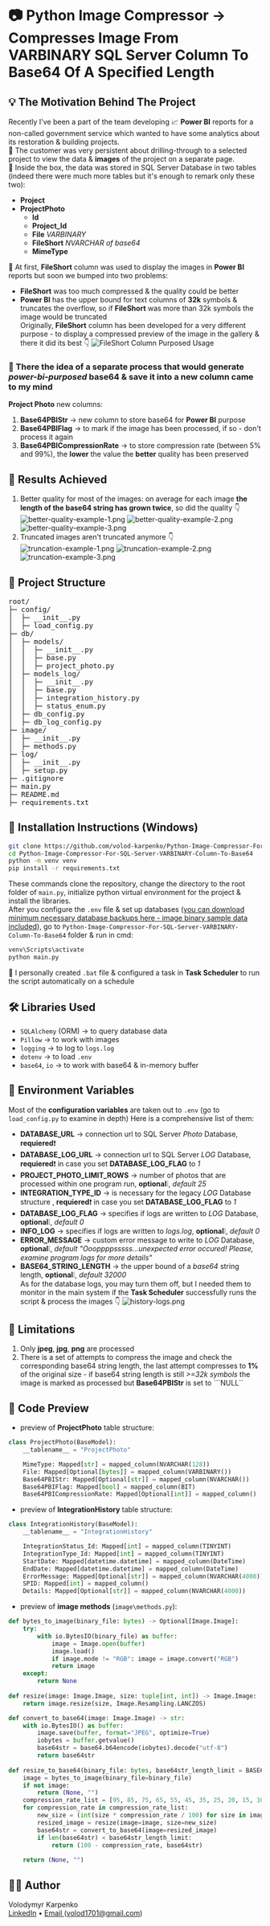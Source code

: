# :camera: Python Image Compressor -> Compresses Image From VARBINARY SQL Server Column To Base64 Of A Specified Length

## :bulb: The Motivation Behind The Project
Recently I've been a part of the team developing :chart_with_upwards_trend: **Power BI** reports for a non-called government service which wanted to have some analytics about its restoration & building projects.  
:see_no_evil: The customer was very persistent about drilling-through to a selected project to view the data & **images** of the project on a separate page.  
:mag_right: Inside the box, the data was stored in SQL Server Database in two tables (indeed there were much more tables but it's enough to remark only these two):
- **Project**
- **ProjectPhoto** 
    - **Id**
    - **Project_Id**
    - **File** *VARBINARY*
    - **FileShort** *NVARCHAR of base64*
    - **MimeType**

:thought_balloon: At first, **FileShort** column was used to display the images in **Power BI** reports but soon we bumped into two problems:
- **FileShort** was too much compressed & the quality could be better
- **Power BI** has the upper bound for text columns of **32k** symbols & truncates the overflow, so if **FileShort** was more than 32k symbols the image would be truncated  
Originally, **FileShort** column has been developed for a very different purpose - to display a compressed preview of the image in the gallery & there it did its best :point_down:
![FileShort Column Purposed Usage](https://i.postimg.cc/ht8G6qtH/file-short-column-usage.png)

### :raised_hands: There the idea of a separate process that would generate *power-bi-purposed* base64 & save it into a new column came to my mind
**Project Photo** new columns:
1. **Base64PBIStr** -> new column to store base64 for **Power BI** purpose
2. **Base64PBIFlag** -> to mark if the image has been processed, if so - don't process it again
3. **Base64PBICompressionRate** -> to store compression rate (between 5% and 99%), the **lower** the value the **better** quality has been preserved

## :rocket: Results Achieved
1. Better quality for most of the images: on average for each image **the length of the base64 string has grown twice**, so did the quality :point_down:
![better-quality-example-1.png](https://i.postimg.cc/sDMsdGVF/better-quality-example-1.png)
![better-quality-example-2.png](https://i.postimg.cc/Pqjjw61h/better-quality-example-2.png)
![better-quality-example-3.png](https://i.postimg.cc/K8Lb4XkJ/better-quality-example-3.png)
2. Truncated images aren't truncated anymore :point_down:
![truncation-example-1.png](https://i.postimg.cc/KvCFZcz1/truncation-example-1.png)
![truncation-example-2.png](https://i.postimg.cc/yNyzXFTR/truncation-example-2.png)
![truncation-example-3.png](https://i.postimg.cc/NMkZmBBk/truncation-example-3.png)

## :file_folder: Project Structure
<pre>
root/
├─ config/
│  ├─ __init__.py
│  ├─ load_config.py
├─ db/
│  ├─ models/
│  │  ├─ __init__.py
│  │  ├─ base.py
│  │  ├─ project_photo.py
│  ├─ models_log/
│  │  ├─ __init__.py
│  │  ├─ base.py
│  │  ├─ integration_history.py
│  │  ├─ status_enum.py
│  ├─ db_config.py
│  ├─ db_log_config.py
├─ image/
│  ├─ __init__.py
│  ├─ methods.py
├─ log/
│  ├─ __init__.py
│  ├─ setup.py
├─ .gitignore
├─ main.py
├─ README.md
├─ requirements.txt
</pre>

## :electric_plug: Installation Instructions (Windows)
```bash
git clone https://github.com/volod-karpenko/Python-Image-Compressor-For-SQL-Server-VARBINARY-Column-To-Base64.git
cd Python-Image-Compressor-For-SQL-Server-VARBINARY-Column-To-Base64
python -m venv venv
pip install -r requirements.txt
```
These commands clone the repository, change the directory to the root folder of ```main.py```, initialize python virtual environment for the project & install the libraries.   
After you configure the ```.env``` file & set up databases ([you can download minimum necessary database backups here - image binary sample data included](https://drive.google.com/file/d/15pEfpQGgYW7dfX_VEQVyf7wQ1biWyX-G/view?usp=sharing)), go to ```Python-Image-Compressor-For-SQL-Server-VARBINARY-Column-To-Base64``` folder & run in cmd:
```bash
venv\Scripts\activate
python main.py
```
:bookmark: I personally created ```.bat``` file & configured a task in **Task Scheduler** to run the script automatically on a schedule

## :hammer_and_wrench: Libraries Used
- ```SQLAlchemy``` (ORM) -> to query database data
- ```Pillow``` -> to work with images
- ```logging``` -> to log to ```logs.log```
- ```dotenv``` -> to load ```.env```
- ```base64```, ```io``` -> to work with base64 & in-memory buffer

## :nail_care: Environment Variables
Most of the **configuration variables** are taken out to ```.env``` (go to ```load_config.py``` to examine in depth)
Here is a comprehensive list of them:
- **DATABASE_URL** -> connection url to SQL Server *Photo* Database, **requiered**:exclamation:
- **DATABASE_LOG_URL** -> connection url to SQL Server *LOG* Database, **requiered**:exclamation: in case you set **DATABASE_LOG_FLAG** to *1*
- **PROJECT_PHOTO_LIMIT_ROWS** -> number of photos that are processed within one program run, **optional**:grey_exclamation:, *default 25*
- **INTEGRATION_TYPE_ID** -> is necessary for the legacy *LOG* Database structure , **requiered**:exclamation: in case you set **DATABASE_LOG_FLAG** to *1*
- **DATABASE_LOG_FLAG** -> specifies if logs are written to *LOG* Database, **optional**:grey_exclamation:, *default 0*
- **INFO_LOG** -> specifies if logs are written to *logs.log*, **optional**:grey_exclamation:, *default 0*
- **ERROR_MESSAGE** -> custom error message to write to *LOG* Database, **optional**:grey_exclamation:, *default "Oooppppsssss...unexpected error occured! Please, examine program logs for more details"*
- **BASE64_STRING_LENGTH** -> the upper bound of a *base64* string length, **optional**:grey_exclamation:, *default 32000*  
As for the database logs, you may turn them off, but I needed them to monitor in the main system if the **Task Scheduler** successfully runs the script & process the images :point_down:
![history-logs.png](https://i.postimg.cc/ZKn3GHBT/history-logs.png)

## :no_entry_sign: Limitations
1. Only **jpeg**, **jpg**, **png** are processed
2. There is a set of attempts to compress the image and check the corresponding base64 string length, the last attempt compresses to **1%** of the original size - if base64 string length is still *>=32k symbols* the image is marked as processed but **Base64PBIStr** is set to ```NULL``

## :eyes: Code Preview
- preview of **ProjectPhoto** table structure:
```python
class ProjectPhoto(BaseModel):
    __tablename__ = "ProjectPhoto"

    MimeType: Mapped[str] = mapped_column(NVARCHAR(128))
    File: Mapped[Optional[bytes]] = mapped_column(VARBINARY())
    Base64PBIStr: Mapped[Optional[str]] = mapped_column(NVARCHAR())
    Base64PBIFlag: Mapped[bool] = mapped_column(BIT)
    Base64PBICompressionRate: Mapped[Optional[int]] = mapped_column()
```  

- preview of **IntegrationHistory** table structure:
```python
class IntegrationHistory(BaseModel):
    __tablename__ = "IntegrationHistory"

    IntegrationStatus_Id: Mapped[int] = mapped_column(TINYINT)
    IntegrationType_Id: Mapped[int] = mapped_column(TINYINT)
    StartDate: Mapped[datetime.datetime] = mapped_column(DateTime)
    EndDate: Mapped[datetime.datetime] = mapped_column(DateTime)
    ErrorMessage: Mapped[Optional[str]] = mapped_column(NVARCHAR(4000))
    SPID: Mapped[int] = mapped_column()
    Details: Mapped[Optional[str]] = mapped_column(NVARCHAR(4000))
```  

- preview of **image methods** (```image\methods.py```):
```python
def bytes_to_image(binary_file: bytes) -> Optional[Image.Image]:
    try:
        with io.BytesIO(binary_file) as buffer:
            image = Image.open(buffer)
            image.load()
            if image.mode != "RGB": image = image.convert("RGB")
            return image
    except:
        return None
    
def resize(image: Image.Image, size: tuple[int, int]) -> Image.Image:
    return image.resize(size, Image.Resampling.LANCZOS)

def convert_to_base64(image: Image.Image) -> str:
    with io.BytesIO() as buffer:
        image.save(buffer, format="JPEG", optimize=True)
        iobytes = buffer.getvalue()
        base64str = base64.b64encode(iobytes).decode("utf-8")
        return base64str
    
def resize_to_base64(binary_file: bytes, base64str_length_limit = BASE64_STRING_LENGTH) -> tuple[Optional[int], str]:
    image = bytes_to_image(binary_file=binary_file)
    if not image:
        return (None, "")
    compression_rate_list = [95, 85, 75, 65, 55, 45, 35, 25, 20, 15, 10, 5, 4, 3, 2, 1]
    for compression_rate in compression_rate_list:
        new_size = (int(size * compression_rate / 100) for size in image.size)
        resized_image = resize(image=image, size=new_size)
        base64str = convert_to_base64(image=resized_image)
        if len(base64str) < base64str_length_limit:
            return (100 - compression_rate, base64str)
        
    return (None, "")
```

## :raising_hand_man: Author
Volodymyr Karpenko  
[LinkedIn](https://www.linkedin.com/in/volod-karpenko/) • <a href="mailto:volod1701@gmail.com">Email </a>(volod1701@gmail.com)